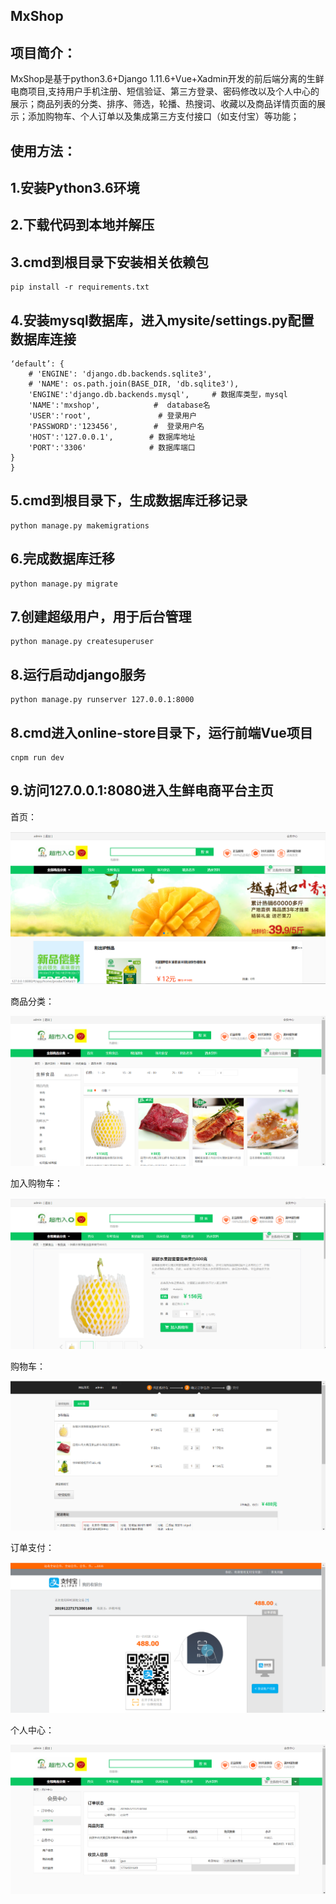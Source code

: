 MxShop
-------
项目简介：
-------
MxShop是基于python3.6+Django 1.11.6+Vue+Xadmin开发的前后端分离的生鲜电商项目,支持用户手机注册、短信验证、第三方登录、密码修改以及个人中心的展示；商品列表的分类、排序、筛选，轮播、热搜词、收藏以及商品详情页面的展示；添加购物车、个人订单以及集成第三方支付接口（如支付宝）等功能；

使用方法：
-------
1.安装Python3.6环境
-------
2.下载代码到本地并解压
-------
3.cmd到根目录下安装相关依赖包
-------
```
pip install -r requirements.txt
```
4.安装mysql数据库，进入mysite/settings.py配置数据库连接
-------

```DATABASES = {
‘default’: {
    # 'ENGINE': 'django.db.backends.sqlite3',
    # 'NAME': os.path.join(BASE_DIR, 'db.sqlite3'),
    'ENGINE':'django.db.backends.mysql',     # 数据库类型，mysql
    'NAME':'mxshop',            #  database名
    'USER':'root',               # 登录用户
    'PASSWORD':'123456',        #  登录用户名
    'HOST':'127.0.0.1',        # 数据库地址
    'PORT':'3306'              # 数据库端口
}
}
```
5.cmd到根目录下，生成数据库迁移记录
-------
```
python manage.py makemigrations
```
6.完成数据库迁移
-------
```
python manage.py migrate 
```
7.创建超级用户，用于后台管理
-------
```
python manage.py createsuperuser
```
8.运行启动django服务
-------
```
python manage.py runserver 127.0.0.1:8000
```
8.cmd进入online-store目录下，运行前端Vue项目
-------
```
cnpm run dev
```
9.访问127.0.0.1:8080进入生鲜电商平台主页
-------
首页：

![](https://github.com/PyGuojun/MxShop/blob/master/image/my_logo.png)

商品分类：

![](https://github.com/PyGuojun/MxShop/blob/master/image/shop_category.png)

加入购物车：

![](https://github.com/PyGuojun/MxShop/blob/master/image/shop_car.png)

购物车：

![](https://github.com/PyGuojun/MxShop/blob/master/image/order.png)

订单支付：

![](https://github.com/PyGuojun/MxShop/blob/master/image/pay.png)

个人中心：

![](https://github.com/PyGuojun/MxShop/blob/master/image/personal.png)
